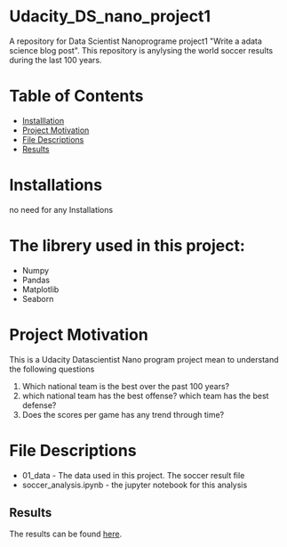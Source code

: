 # Udacity_DS_nano_project1

A repository for Data Scientist Nanoprograme project1 "Write a adata science blog post". This repository is anylysing the world soccer results during the last 100 years.

# Table of Contents
- [Installlation](#Installation)
- [Project Motivation](#Motivation)
- [File Descriptions](#Files)
- [Results](#Results)

# Installations <a name="Installation"></a> 

no need for any Installations

# The librery used in this project: <a name="Dependency"></a> 
- Numpy
- Pandas
- Matplotlib
- Seaborn

# Project Motivation <a name="Motivation"></a> 

This is a Udacity Datascientist Nano program project mean to understand the following questions

1. Which national team is the best over the past 100 years?
1. which national team has the best offense? which team has the best defense?
1. Does the scores per game has any trend through time?


# File Descriptions <a name="Files"></a>

- 01_data - The data used in this project. The soccer result file
- soccer_analysis.ipynb - the jupyter notebook for this analysis

## Results <a name="Results"></a>
The results can be found [here](https://linfeng-39325.medium.com/is-samba-style-still-leading-in-the-soccer-world-61e463aec4af).

